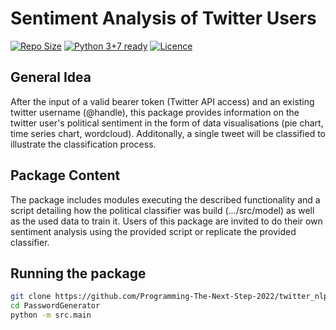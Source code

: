 # Sentiment Analysis of Twitter Users

[![Repo Size](https://github-size-badge.herokuapp.com/Programming-The-Next-Step-2022/twitter_nlp.svg)](https://github.com/Programming-The-Next-Step-2022/twitter_nlp)
[![Python 3+7 ready](https://img.shields.io/badge/python-3.8%2B-yellowgreen.svg)](https://www.python.org/)
[![Licence](https://img.shields.io/badge/license-MIT-orange.svg)](LICENSE)

## General Idea
After the input of a valid bearer token (Twitter API access) and an 
existing twitter username (@handle), this package provides information
on the twitter user's political sentiment in the form of data 
visualisations (pie chart, time series chart, wordcloud). Additonally,
a single tweet will be classified to illustrate the classification 
process.

## Package Content
The package includes modules executing the described functionality and
a script detailing how the political classifier was build 
(.../src/model) as well as the used data to train it. Users of this 
package are invited to do their own sentiment analysis using the 
provided script or replicate the provided classifier.

## Running the package
```bash
git clone https://github.com/Programming-The-Next-Step-2022/twitter_nlp.git
cd PasswordGenerator
python -m src.main
```
